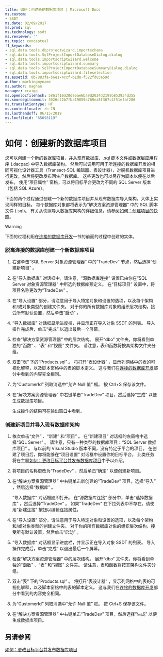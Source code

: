 ```yaml
---
title: 如何：创建新的数据库项目 | Microsoft Docs
ms.custom:
- SSDT
ms.date: 02/09/2017
ms.prod: sql
ms.technology: ssdt
ms.reviewer: ''
ms.topic: conceptual
f1_keywords:
- sql.data.tools.dbprojectwizard.importschema
- sql.data.tools.SqlProjectImportDatabaseDialog.dialog
- sql.data.tools.importscriptwizard.welcome
- sql.data.tools.importscriptwizard.summary
- sql.data.tools.SqlProjectImportDatabaseSummaryDialog.dialog
- sql.data.tools.importscriptwizard.fileselection
ms.assetid: 0b7883fa-b6e1-4ccf-b1d8-f522fd03a59d
author: markingmyname
ms.author: maghan
manager: craigg
ms.openlocfilehash: 5861f16d20d95ae6ba9d2024d2199b853934d355
ms.sourcegitcommit: 3026c22b7fba19059a769ea5f367c4f51efaf286
ms.translationtype: HT
ms.contentlocale: zh-CN
ms.lasthandoff: 06/15/2019
ms.locfileid: "65098119"
---
```

# <a name="how-to-create-a-new-database-project"></a>如何：创建新的数据库项目
您可以创建一个新的数据库项目，并从现有数据库、.sql 脚本文件或数据层应用程序 (.dacpac) 中导入数据库架构。 然后可以调用可用于所连接的数据库开发的相同可视化设计器工具（Transact\-SQL 编辑器、表设计器），对脱机数据库项目进行更改，然后将更改发布回生产数据库。 这些更改也可以另存为脚本以便在以后发布。 使用“项目属性”  窗格，可以将目标平台更改为不同的 SQL Server 版本（包括 SQL Azure）。  
  
下面的两个过程通过创建一个新的数据库项目并从现有数据库导入架构，大体上实现同样的目标。 每个数据库对象都将表示为“解决方案资源管理器”  中的 SQL 脚本文件 (.sql)。 有关从快照导入数据库架构的详细信息，请参阅[如何：创建项目的快照](../ssdt/how-to-create-a-snapshot-of-a-project.md)。  
  
> [!WARNING]  
> 下面的过程利用在[连接的数据库开发](../ssdt/connected-database-development.md)一节的前面的过程中创建的实体。  
  
### <a name="to-create-a-new-database-project-off-a-connected-database"></a>脱离连接的数据库创建一个新数据库项目  
  
1.  右键单击“SQL Server 对象资源管理器”  中的“TradeDev”  节点，然后选择“创建新项目”  。  
  
2.  在“导入数据库”  对话框中，请注意，“源数据库连接”  设置已由你在“SQL Server 对象资源管理器”  中所选的数据库预定义。 在“目标项目”  设置中，将项目名称更改为“TradeDev”  。  
  
3.  在“导入设置”  部分，请注意用于导入特定对象和设置的选项，以及每个架构和/或对象类型的创建文件夹。 对于你的所有数据库对象的组织层次结构，接受所有默认设置，然后单击“启动”  。  
  
4.  “导入数据库”  对话框显示进度栏，并显示正在导入对象 SSDT 的列表。 导入操作完成后，单击“完成”  以退出最后一个屏幕。  
  
5.  检查“解决方案资源管理器”  中的层次结构。 展开“dbo”  文件夹，你将看到单独的“函数”  、“表”  和“视图”  文件夹。 请注意，表和函数将按其架构文件夹分组。  
  
6.  双击“表”  下的“Products.sql”  。 将打开“表设计器”  ，显示列网格中的表的可视化解释，以及脚本窗格中的表的脚本定义。 这与我们在[连接的数据库开发](../ssdt/connected-database-development.md)部分中看到的内容完全相同。  
  
7.  为“CustomerId”  列取消选中“允许 Null 值”  框。 按 Ctrl+S 保存该文件。  
  
8.  在“解决方案资源管理器”  中右键单击“TradeDev”  项目，然后选择“生成”  以便生成数据库项目。  
  
    生成操作的结果可在输出窗口中看到。  
  
### <a name="to-create-a-new-project-and-import-existing-database-schema"></a>创建新项目并导入现有数据库架构  
  
1.  依次单击“文件”  、“新建”  和“项目”  。 在“新建项目”  对话框的左窗格中选择“SQL Server”  。 请注意，只有一种类型的数据库项目：“SQL Server 数据库项目”  。 与以前的 Visual Studio 版本不同，没有特定于平台的项目。 在创建了项目后，你将能够在“项目设置”  对话框中设置你的目标平台。 此类任务将在主题[如何：更改目标平台并发布数据库项目](../ssdt/how-to-change-target-platform-and-publish-a-database-project.md)中予以介绍。  
  
2.  将项目的名称更改为“TradeDev”  ，然后单击“确定”  以便创建新项目。  
  
3.  在“解决方案资源管理器”  中右键单击新创建的“TradeDev”  项目，选择“导入”  ，然后选择“数据库”  。  
  
    “导入数据库”  对话框随即打开。 在“源数据库连接”  部分中，单击“选择数据库”  ，然后选择“TradeDev”  。 如果“TradeDev”  在下拉列表中不存在，请使用“新建连接”  按钮以编辑连接属性。  
  
4.  在“导入设置”  部分，请注意用于导入特定对象和设置的选项，以及每个架构和/或对象类型的创建文件夹。 对于你的所有数据库对象的组织层次结构，接受所有默认设置，然后单击“启动”  。  
  
5.  “导入数据库”  对话框显示进度栏，并显示正在导入对象 SSDT 的列表。 导入操作完成后，单击“完成”  以退出最后一个屏幕。  
  
6.  检查“解决方案资源管理器”  中的层次结构。 展开“dbo”  文件夹，你将看到单独的“函数”  、“表”  和“视图”  文件夹。 请注意，表和函数将按其架构文件夹分组。  
  
7.  双击“表”  下的“Products.sql”  。 将打开“表设计器”  ，显示列网格中的表的可视化解释，以及脚本窗格中的表的脚本定义。 这与我们在[连接的数据库开发](../ssdt/connected-database-development.md)部分中看到的内容完全相同。  
  
8.  为“CustomerId”  列取消选中“允许 Null 值”  框。 按 Ctrl+S 保存该文件。  
  
9. 在“解决方案资源管理器”  中右键单击“TradeDev”  项目，然后选择“生成”  以便生成数据库项目。  
  
## <a name="see-also"></a>另请参阅  
[如何：更改目标平台并发布数据库项目](../ssdt/how-to-change-target-platform-and-publish-a-database-project.md)  
  

